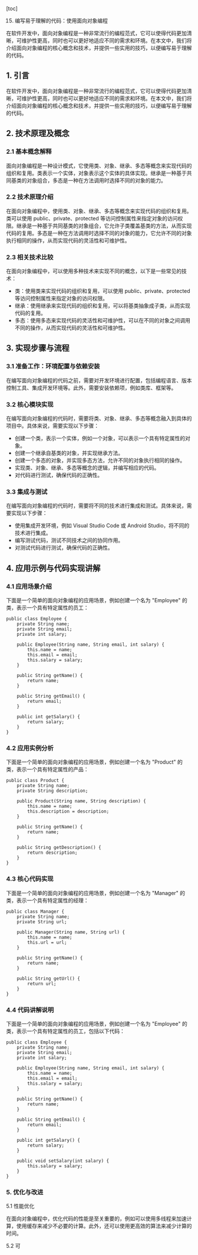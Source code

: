
[toc]                    
                
                
15. 编写易于理解的代码：使用面向对象编程

在软件开发中，面向对象编程是一种非常流行的编程范式，它可以使得代码更加清晰，可维护性更高，同时也可以更好地适应不同的需求和环境。在本文中，我们将介绍面向对象编程的核心概念和技术，并提供一些实用的技巧，以便编写易于理解的代码。

## 1. 引言

在软件开发中，面向对象编程是一种非常流行的编程范式，它可以使得代码更加清晰，可维护性更高，同时也可以更好地适应不同的需求和环境。在本文中，我们将介绍面向对象编程的核心概念和技术，并提供一些实用的技巧，以便编写易于理解的代码。

## 2. 技术原理及概念

### 2.1 基本概念解释

面向对象编程是一种设计模式，它使用类、对象、继承、多态等概念来实现代码的组织和复用。类表示一个实体，对象表示这个实体的具体实现。继承是一种基于共同基类的对象组合，多态是一种在方法调用时选择不同的对象的能力。

### 2.2 技术原理介绍

在面向对象编程中，使用类、对象、继承、多态等概念来实现代码的组织和复用。类可以使用 public、private、protected 等访问控制属性来指定对象的访问权限。继承是一种基于共同基类的对象组合，它允许子类覆盖基类的方法，从而实现代码的复用。多态是一种在方法调用时选择不同的对象的能力，它允许不同的对象执行相同的操作，从而实现代码的灵活性和可维护性。

### 2.3 相关技术比较

在面向对象编程中，可以使用多种技术来实现不同的概念，以下是一些常见的技术：

* 类：使用类来实现代码的组织和复用，可以使用 public、private、protected 等访问控制属性来指定对象的访问权限。
* 继承：使用继承来实现代码的组织和复用，可以将基类抽象成子类，从而实现代码的复用。
* 多态：使用多态来实现代码的灵活性和可维护性，可以在不同的对象之间调用不同的操作，从而实现代码的灵活性和可维护性。

## 3. 实现步骤与流程

### 3.1 准备工作：环境配置与依赖安装

在编写面向对象编程的代码之前，需要对开发环境进行配置，包括编程语言、版本控制工具、集成开发环境等。此外，需要安装依赖项，例如类库、框架等。

### 3.2 核心模块实现

在编写面向对象编程的代码时，需要将类、对象、继承、多态等概念融入到具体的项目中。具体来说，需要实现以下步骤：

* 创建一个类，表示一个实体，例如一个对象，可以表示一个具有特定属性的对象。
* 创建一个继承自基类的对象，并实现继承方法。
* 创建一个多态的对象，并实现多态方法，允许不同的对象执行相同的操作。
* 实现类、对象、继承、多态等概念的逻辑，并编写相应的代码。
* 对代码进行测试，确保代码的正确性。

### 3.3 集成与测试

在编写面向对象编程的代码时，需要将不同的技术进行集成和测试。具体来说，需要实现以下步骤：

* 使用集成开发环境，例如 Visual Studio Code 或 Android Studio，将不同的技术进行集成。
* 编写测试代码，测试不同技术之间的协同作用。
* 对测试代码进行测试，确保代码的正确性。

## 4. 应用示例与代码实现讲解

### 4.1 应用场景介绍

下面是一个简单的面向对象编程的应用场景，例如创建一个名为 "Employee" 的类，表示一个具有特定属性的员工：

```
public class Employee {
    private String name;
    private String email;
    private int salary;
    
    public Employee(String name, String email, int salary) {
        this.name = name;
        this.email = email;
        this.salary = salary;
    }
    
    public String getName() {
        return name;
    }
    
    public String getEmail() {
        return email;
    }
    
    public int getSalary() {
        return salary;
    }
}
```

### 4.2 应用实例分析

下面是一个简单的面向对象编程的应用场景，例如创建一个名为 "Product" 的类，表示一个具有特定属性的产品：

```
public class Product {
    private String name;
    private String description;
    
    public Product(String name, String description) {
        this.name = name;
        this.description = description;
    }
    
    public String getName() {
        return name;
    }
    
    public String getDescription() {
        return description;
    }
}
```

### 4.3 核心代码实现

下面是一个简单的面向对象编程的应用场景，例如创建一个名为 "Manager" 的类，表示一个具有特定属性的经理：

```
public class Manager {
    private String name;
    private String url;
    
    public Manager(String name, String url) {
        this.name = name;
        this.url = url;
    }
    
    public String getName() {
        return name;
    }
    
    public String getUrl() {
        return url;
    }
}
```

### 4.4 代码讲解说明

下面是一个简单的面向对象编程的应用场景，例如创建一个名为 "Employee" 的类，表示一个具有特定属性的员工，包括以下代码：

```
public class Employee {
    private String name;
    private String email;
    private int salary;
    
    public Employee(String name, String email, int salary) {
        this.name = name;
        this.email = email;
        this.salary = salary;
    }
    
    public String getName() {
        return name;
    }
    
    public String getEmail() {
        return email;
    }
    
    public int getSalary() {
        return salary;
    }
    
    public void setSalary(int salary) {
        this.salary = salary;
    }
}
```

### 5. 优化与改进

5.1 性能优化

在面向对象编程中，优化代码的性能是至关重要的，例如可以使用多线程来加速计算，使用缓存来减少不必要的计算。此外，还可以使用更高效的算法来减少计算的时间。

5.2 可

